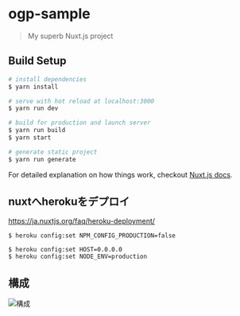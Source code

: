 # ogp-sample

> My superb Nuxt.js project

## Build Setup

``` bash
# install dependencies
$ yarn install

# serve with hot reload at localhost:3000
$ yarn run dev

# build for production and launch server
$ yarn run build
$ yarn start

# generate static project
$ yarn run generate
```

For detailed explanation on how things work, checkout [Nuxt.js docs](https://nuxtjs.org).


## nuxtへherokuをデプロイ

https://ja.nuxtjs.org/faq/heroku-deployment/

```shell
$ heroku config:set NPM_CONFIG_PRODUCTION=false

$ heroku config:set HOST=0.0.0.0
$ heroku config:set NODE_ENV=production
```

## 構成

![構成](https://res.cloudinary.com/yk/image/upload/v1571946071/ogp/heroku-opg.001_qfettx.jpg)
